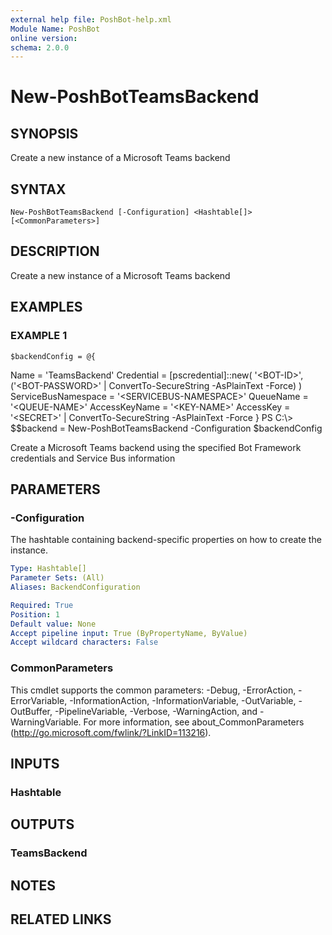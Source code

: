 ```yaml
---
external help file: PoshBot-help.xml
Module Name: PoshBot
online version:
schema: 2.0.0
---
```


# New-PoshBotTeamsBackend

## SYNOPSIS
Create a new instance of a Microsoft Teams backend

## SYNTAX

```
New-PoshBotTeamsBackend [-Configuration] <Hashtable[]> [<CommonParameters>]
```

## DESCRIPTION
Create a new instance of a Microsoft Teams backend

## EXAMPLES

### EXAMPLE 1
```
$backendConfig = @{
```

Name = 'TeamsBackend'
    Credential = \[pscredential\]::new(
        '\<BOT-ID\>',
        ('\<BOT-PASSWORD\>' | ConvertTo-SecureString -AsPlainText -Force)
    )
    ServiceBusNamespace = '\<SERVICEBUS-NAMESPACE\>'
    QueueName           = '\<QUEUE-NAME\>'
    AccessKeyName       = '\<KEY-NAME\>'
    AccessKey           = '\<SECRET\>' | ConvertTo-SecureString -AsPlainText -Force
}
PS C:\\\> $$backend = New-PoshBotTeamsBackend -Configuration $backendConfig

Create a Microsoft Teams backend using the specified Bot Framework credentials and Service Bus information

## PARAMETERS

### -Configuration
The hashtable containing backend-specific properties on how to create the instance.

```yaml
Type: Hashtable[]
Parameter Sets: (All)
Aliases: BackendConfiguration

Required: True
Position: 1
Default value: None
Accept pipeline input: True (ByPropertyName, ByValue)
Accept wildcard characters: False
```

### CommonParameters
This cmdlet supports the common parameters: -Debug, -ErrorAction, -ErrorVariable, -InformationAction, -InformationVariable, -OutVariable, -OutBuffer, -PipelineVariable, -Verbose, -WarningAction, and -WarningVariable.
For more information, see about_CommonParameters (http://go.microsoft.com/fwlink/?LinkID=113216).

## INPUTS

### Hashtable

## OUTPUTS

### TeamsBackend

## NOTES

## RELATED LINKS
